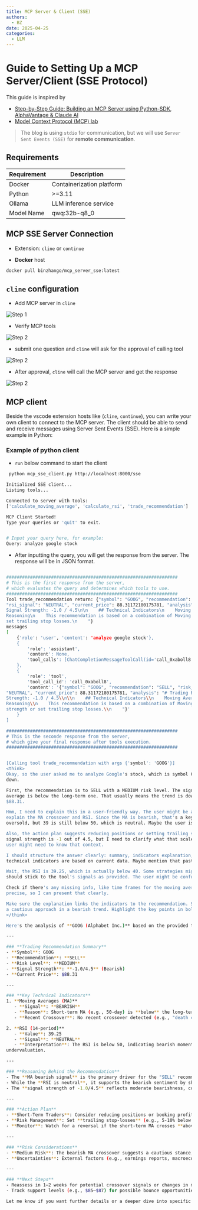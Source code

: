 ```yaml
---
title: MCP Server & Client (SSE)
authors:
  - BZ
date: 2025-04-25
categories: 
  - LLM
---
```


<!-- more -->

# Guide to Setting Up a MCP Server/Client (SSE Protocol)

This guide is inspired by 

-  [Step-by-Step Guide: Building an MCP Server using Python-SDK, AlphaVantage & Claude AI](https://medium.com/@syed_hasan/step-by-step-guide-building-an-mcp-server-using-python-sdk-alphavantage-claude-ai-7a2bfb0c3096)
- [Model Context Protocol (MCP) lab](https://github.com/Azure-Samples/AI-Gateway/tree/main/labs/model-context-protocol)

> The blog is using `stdio` for communication, but we will use `Server Sent Events (SSE)`
> for **remote communication**. 

## Requirements
| **Requirement** | **Description** |
| --- | --- |
| Docker | Containerization platform |
| Python | >=3.11|
| Ollama| LLM inference service |
| Model Name | qwq:32b-q8_0 |

## MCP SSE Server Connection

- Extension: `cline` or `continue`

- **Docker** host
```sh
docker pull binzhango/mcp_server_sse:latest
```

## `cline` configuration

- Add MCP server in `cline`

![Step 1](../../assets/images/2025/cline_1.png)

- Verify MCP tools

![Step 2](../../assets/images/2025/cline_2.png)

- submit one question and `cline` will ask for the approval of calling tool

![Step 2](../../assets/images/2025/cline_3.png)

- After approval, `cline` will call the MCP server and get the response

![Step 2](../../assets/images/2025/cline_4.png)




## MCP client
Beside the vscode extension hosts like (`cline`, `continue`), you can write your own client to connect to the MCP server. The client should be able to send and receive messages using Server Sent Events (SSE). Here is a simple example in Python:

### Example of python client

- `run` below command to start the client
```sh
 python mcp_sse_client.py http://localhost:8000/sse 

Initialized SSE client...
Listing tools...

Connected to server with tools:
['calculate_moving_average', 'calculate_rsi', 'trade_recommendation']

MCP Client Started!
Type your queries or 'quit' to exit.


# Input your query here, for example:
Query: analyze google stock
```

- After inputting the query, you will get the response from the server. The response will be in JSON format.
```sh

#################################################################
# This is the first response from the server,
# which evaluates the query and determines which tools to use.
#################################################################
Tool trade_recommendation return: {"symbol": "GOOG", "recommendation": "SELL", "risk_level": "MEDIUM", "signal_strength": -1, "ma_signal": "BEARISH (Short MA below Long MA)", 
"rsi_signal": "NEUTRAL", "current_price": 88.31172180175781, "analysis": "# Trading Recommendation for GOOG\n\n    ## Summary\n    Recommendation: SELL\n    Risk Level: MEDIUM\n   
Signal Strength: -1.0 / 4.5\n\n    ## Technical Indicators\n    Moving Averages: BEARISH (Short MA below Long MA)\n    Recent Crossover: No\n    RSI (14): 39.25 - NEUTRAL\n\n    ##
Reasoning\n    This recommendation is based on a combination of Moving Average analysis and RSI indicators.\n    \n\n    ## Action Plan\n    Start reducing position on strength or 
set trailing stop losses.\n    "}
messages
[
    {'role': 'user', 'content': 'analyze google stock'},
    {
        'role': 'assistant',
        'content': None,
        'tool_calls': [ChatCompletionMessageToolCall(id='call_0xaboll8', function=Function(arguments='{"symbol":"GOOG"}', name='trade_recommendation'), type='function', index=0)]
    },
    {
        'role': 'tool',
        'tool_call_id': 'call_0xaboll8',
        'content': '{"symbol": "GOOG", "recommendation": "SELL", "risk_level": "MEDIUM", "signal_strength": -1, "ma_signal": "BEARISH (Short MA below Long MA)", "rsi_signal": 
"NEUTRAL", "current_price": 88.31172180175781, "analysis": "# Trading Recommendation for GOOG\\n\\n    ## Summary\\n    Recommendation: SELL\\n    Risk Level: MEDIUM\\n    Signal 
Strength: -1.0 / 4.5\\n\\n    ## Technical Indicators\\n    Moving Averages: BEARISH (Short MA below Long MA)\\n    Recent Crossover: No\\n    RSI (14): 39.25 - NEUTRAL\\n\\n    ##
Reasoning\\n    This recommendation is based on a combination of Moving Average analysis and RSI indicators.\\n    \\n\\n    ## Action Plan\\n    Start reducing position on 
strength or set trailing stop losses.\\n    "}'
    }
]

#################################################################
# This is the seconde response from the server,
# which give your final response after tools execution.
#################################################################


[Calling tool trade_recommendation with args {'symbol': 'GOOG'}]
<think>
Okay, so the user asked me to analyze Google's stock, which is symbol GOOG. I used the trade_recommendation tool with the symbol GOOG, and got back the response. Let me break this 
down.

First, the recommendation is to SELL with a MEDIUM risk level. The signal strength is -1, which is on the bearish side. The MA signal is BEARISH because the short-term moving 
average is below the long-term one. That usually means the trend is downwards. The RSI is 39.25, which is below 50, so it's neutral but leaning bearish. The current price is around
$88.31.

Hmm, I need to explain this in a user-friendly way. The user might be an investor looking to make a decision. They might want to know why the SELL recommendation, so I should 
explain the MA crossover and RSI. Since the MA is bearish, that's a key point. RSI being neutral but in the lower range might indicate oversold, but not yet? Wait, RSI below 30 is 
oversold, but 39 is still below 50, which is neutral. Maybe the user isn't familiar with these terms, so I should define them briefly.

Also, the action plan suggests reducing positions or setting trailing stops. I should mention that as a strategy. The risk level is medium, so maybe there's some caution here. The 
signal strength is -1 out of 4.5, but I need to clarify what that scale means. Maybe the tool's documentation says that -4.5 to +4.5 is the range, with negative being bearish. The 
user might need to know that context.

I should structure the answer clearly: summary, indicators explanation, reasoning, and action steps. Make sure it's easy to follow. Also, note any assumptions, like that the 
technical indicators are based on current data. Maybe mention that past performance isn't indicative of future results to cover bases.

Wait, the RSI is 39.25, which is actually below 40. Some strategies might see that as oversold, but the tool categorized it as neutral. Maybe the tool's thresholds are different. I
should stick to the tool's signals as provided. The user might be confused if I add my own interpretation, so better to relay the tool's analysis.

Check if there's any missing info, like time frames for the moving averages or RSI period (which is 14 as per the data). Including that adds clarity. Also, the current price is 
precise, so I can present that clearly.

Make sure the explanation links the indicators to the recommendation. Since MA is bearish and RSI neutral, the recommendation is based on the MA trend. The action plan aligns with 
a cautious approach in a bearish trend. Highlight the key points in bold or bullet points for readability. Keep it concise but informative.
</think>

Here's the analysis of **GOOG (Alphabet Inc.)** based on the provided technical indicators:

---

### **Trading Recommendation Summary**
- **Symbol**: GOOG  
- **Recommendation**: **SELL**  
- **Risk Level**: **MEDIUM**  
- **Signal Strength**: **-1.0/4.5** (Bearish)  
- **Current Price**: $88.31  

---

### **Key Technical Indicators**
1. **Moving Averages (MA)**  
   - **Signal**: **BEARISH**  
   - **Reason**: Short-term MA (e.g., 50-day) is **below** the long-term MA (e.g., 200-day). This suggests a weakening upward trend or a potential downtrend.  
   - **Recent Crossover**: No recent crossover detected (e.g., "death cross" or "golden cross").

2. **RSI (14-period)**  
   - **Value**: 39.25  
   - **Signal**: **NEUTRAL**  
   - **Interpretation**: The RSI is below 50, indicating bearish momentum, but not yet in oversold territory (typically < 30). This suggests consolidation rather than extreme 
undervaluation.  

---

### **Reasoning Behind the Recommendation**
- The **MA bearish signal** is the primary driver for the "SELL" recommendation. A sustained short-term MA below the long-term MA often signals a shift to a bearish trend.  
- While the **RSI is neutral**, it supports the bearish sentiment by showing downward momentum but not overextended selling.  
- The **signal strength of -1.0/4.5** reflects moderate bearishness, combining both MA and RSI inputs.  

---

### **Action Plan**  
- **Short-Term Traders**: Consider reducing positions or booking profits if prices rebound.  
- **Risk Management**: Set **trailing stop-losses** (e.g., 5-10% below recent support levels) to protect gains.  
- **Monitor**: Watch for a reversal if the short-term MA crosses **above** the long-term MA or if RSI moves into oversold territory (< 30).  

---

### **Risk Considerations**  
- **Medium Risk**: The bearish MA crossover suggests a cautious stance, but the RSI not being oversold implies potential further downside.  
- **Uncertainties**: External factors (e.g., earnings reports, macroeconomic trends, tech-sector news) could influence the trend unexpectedly.  

---

### **Next Steps**  
- Reassess in 1–2 weeks for potential crossover signals or changes in momentum.  
- Track support levels (e.g., $85–$87) for possible bounce opportunities.  

Let me know if you want further details or a deeper dive into specific indicators! 📈

```


